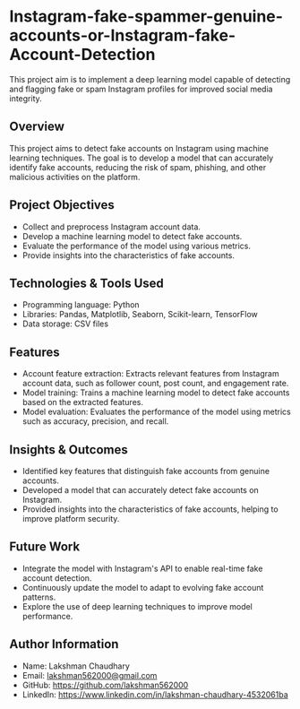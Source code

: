 # Instagram-fake-spammer-genuine-accounts-or-Instagram-fake-Account-Detection
This project aim is to implement a deep learning model capable of detecting and flagging fake or spam Instagram profiles for improved social media integrity.

## Overview
This project aims to detect fake accounts on Instagram using machine learning techniques. The goal is to develop a model that can accurately identify fake accounts, reducing the risk of spam, phishing, and other malicious activities on the platform.

## Project Objectives
- Collect and preprocess Instagram account data.
- Develop a machine learning model to detect fake accounts.
- Evaluate the performance of the model using various metrics.
- Provide insights into the characteristics of fake accounts.

## Technologies & Tools Used
- Programming language: Python
- Libraries: Pandas, Matplotlib, Seaborn, Scikit-learn, TensorFlow
- Data storage: CSV files

## Features
- Account feature extraction: Extracts relevant features from Instagram account data, such as follower count, post count, and engagement rate.
- Model training: Trains a machine learning model to detect fake accounts based on the extracted features.
- Model evaluation: Evaluates the performance of the model using metrics such as accuracy, precision, and recall.

## Insights & Outcomes
- Identified key features that distinguish fake accounts from genuine accounts.
- Developed a model that can accurately detect fake accounts on Instagram.
- Provided insights into the characteristics of fake accounts, helping to improve platform security.

## Future Work
- Integrate the model with Instagram's API to enable real-time fake account detection.
- Continuously update the model to adapt to evolving fake account patterns.
- Explore the use of deep learning techniques to improve model performance.

## Author Information
- Name: Lakshman Chaudhary
- Email: lakshman562000@gmail.com
- GitHub: https://github.com/lakshman562000
- LinkedIn: https://www.linkedin.com/in/lakshman-chaudhary-4532061ba
